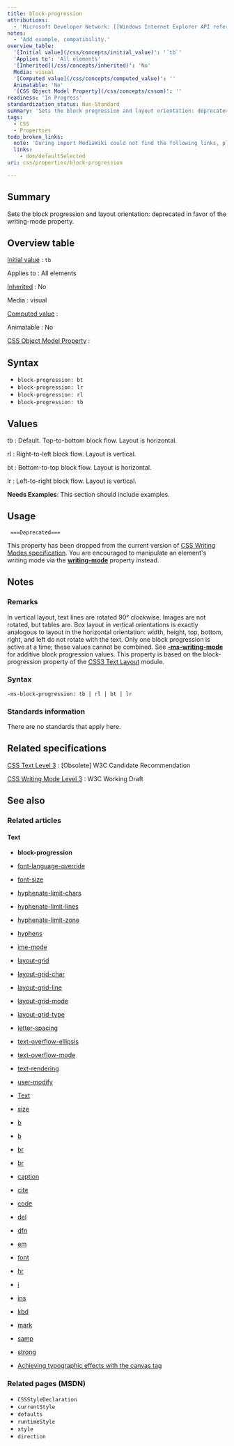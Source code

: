 ```yaml
---
title: block-progression
attributions:
  - 'Microsoft Developer Network: [[Windows Internet Explorer API reference](http://msdn.microsoft.com/en-us/library/ie/hh828809%28v=vs.85%29.aspx) Article]'
notes:
  - 'Add example, compatibility.'
overview_table:
  '[Initial value](/css/concepts/initial_value)': '`tb`'
  'Applies to': 'All elements'
  '[Inherited](/css/concepts/inherited)': 'No'
  Media: visual
  '[Computed value](/css/concepts/computed_value)': ''
  Animatable: 'No'
  '[CSS Object Model Property](/css/concepts/cssom)': ''
readiness: 'In Progress'
standardization_status: Non-Standard
summary: 'Sets the block progression and layout orientation: deprecated in favor of the writing-mode property.'
tags:
  - CSS
  - Properties
todo_broken_links:
  note: 'During import MediaWiki could not find the following links, please fix and adjust this list.'
  links:
    - dom/defaultSelected
uri: css/properties/block-progression

---
```

## Summary

Sets the block progression and layout orientation: deprecated in favor of the writing-mode property.

## Overview table

[Initial value](/css/concepts/initial_value)
:   `tb`

Applies to
:   All elements

[Inherited](/css/concepts/inherited)
:   No

Media
:   visual

[Computed value](/css/concepts/computed_value)
:

Animatable
:   No

[CSS Object Model Property](/css/concepts/cssom)
:

## Syntax

-   `block-progression: bt`
-   `block-progression: lr`
-   `block-progression: rl`
-   `block-progression: tb`

## Values

tb
:   Default. Top-to-bottom block flow. Layout is horizontal.

rl
:   Right-to-left block flow. Layout is vertical.

bt
:   Bottom-to-top block flow. Layout is horizontal.

lr
:   Left-to-right block flow. Layout is vertical.

**Needs Examples**: This section should include examples.

## Usage

     ===Deprecated===

This property has been dropped from the current version of [CSS Writing Modes specification](http://dev.w3.org/csswg/css-writing-modes=the). You are encouraged to manipulate an element's writing mode via the [**writing-mode**](/css/properties/writing-mode) property instead.

## Notes

### Remarks

In vertical layout, text lines are rotated 90° clockwise. Images are not rotated, but tables are. Box layout in vertical orientations is exactly analogous to layout in the horizontal orientation: width, height, top, bottom, right, and left do not rotate with the text. Only one block progression is active at a time; these values cannot be combined. See [**-ms-writing-mode**](/css/properties/writing-mode) for additive block progression values. This property is based on the block-progression property of the [CSS3 Text Layout](http://go.microsoft.com/fwlink/p/?linkid=203505) module.

### Syntax

`-ms-block-progression: tb | rl | bt | lr`

### Standards information

There are no standards that apply here.

## Related specifications

[CSS Text Level 3](http://www.w3.org/TR/2003/CR-css3-text-20030514/#block-progression)
:   [Obsolete] W3C Candidate Recommendation

[CSS Writing Mode Level 3](http://www.w3.org/TR/css3-writing-modes/)
:   W3C Working Draft

## See also

### Related articles

#### Text

-   **block-progression**

-   [font-language-override](/css/properties/font-language-override)

-   [font-size](/css/properties/font-size)

-   [hyphenate-limit-chars](/css/properties/hyphenate-limit-chars)

-   [hyphenate-limit-lines](/css/properties/hyphenate-limit-lines)

-   [hyphenate-limit-zone](/css/properties/hyphenate-limit-zone)

-   [hyphens](/css/properties/hyphens)

-   [ime-mode](/css/properties/ime-mode)

-   [layout-grid](/css/properties/layout-grid)

-   [layout-grid-char](/css/properties/layout-grid-char)

-   [layout-grid-line](/css/properties/layout-grid-line)

-   [layout-grid-mode](/css/properties/layout-grid-mode)

-   [layout-grid-type](/css/properties/layout-grid-type)

-   [letter-spacing](/css/properties/letter-spacing)

-   [text-overflow-ellipsis](/css/properties/text-overflow-ellipsis)

-   [text-overflow-mode](/css/properties/text-overflow-mode)

-   [text-rendering](/css/properties/text-rendering)

-   [user-modify](/css/properties/user-modify)

-   [Text](/css/text)

-   [size](/html/attributes/size)

-   [b](/html/elements/b)

-   [b](/html/elements/b/ja)

-   [br](/html/elements/br)

-   [br](/html/elements/br/ja)

-   [caption](/html/elements/caption)

-   [cite](/html/elements/cite)

-   [code](/html/elements/code)

-   [del](/html/elements/del)

-   [dfn](/html/elements/dfn)

-   [em](/html/elements/em)

-   [font](/html/elements/font)

-   [hr](/html/elements/hr)

-   [i](/html/elements/i)

-   [ins](/html/elements/ins)

-   [kbd](/html/elements/kbd)

-   [mark](/html/elements/mark)

-   [samp](/html/elements/samp)

-   [strong](/html/elements/strong)

-   [Achieving typographic effects with the canvas tag](/tutorials/canvas_texteffects)

### Related pages (MSDN)

-   `CSSStyleDeclaration`
-   `currentStyle`
-   `defaults`
-   `runtimeStyle`
-   `style`
-   `direction`
